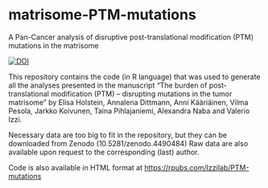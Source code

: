 # matrisome-PTM-mutations
A Pan-Cancer analysis of disruptive post-translational modification (PTM) mutations in the matrisome

<a href="https://doi.org/10.5281/zenodo.4490484"><img src="https://zenodo.org/badge/DOI/10.5281/zenodo.4490484.svg" alt="DOI"></a>

This repository contains the code (in R language) that was used to generate all the analyses presented in the manuscript “The burden of post-translational modification (PTM) – disrupting mutations in the tumor matrisome” by Elisa Holstein, Annalena Dittmann, Anni Kääriäinen, Vilma Pesola, Jarkko Koivunen, Taina Pihlajaniemi, Alexandra Naba and Valerio Izzi.

Necessary data are too big to fit in the repository, but they can be downloaded from Zenodo (10.5281/zenodo.4490484) Raw data are also available upon request to the corresponding (last) author.

Code is also available in HTML format at https://rpubs.com/Izzilab/PTM-mutations
